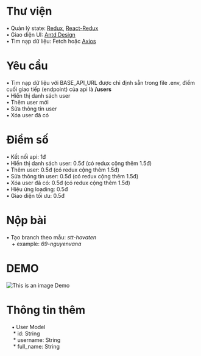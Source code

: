 # Thư viện
  • Quản lý state: [Redux](https://redux.js.org/), [React-Redux](https://react-redux.js.org/) <br/>
  • Giao diện UI: [Antd Design](https://ant.design/) <br/>
  • Tìm nạp dữ liệu: Fetch hoặc [Axios](https://github.com/axios/axios) <br/>

# Yêu cầu
  • Tìm nạp dữ liệu với BASE_API_URL được chỉ định sẵn trong file .env, điểm cuối giao tiếp (endpoint) của api là **/users** <br/>
  • Hiển thị danh sách user <br/>
  • Thêm user mới <br/>
  • Sửa thông tin user <br/>
  • Xóa user đã có <br/>

# Điểm số
  • Kết nối api: 1đ <br/>
  • Hiển thị danh sách user: 0.5đ (có redux cộng thêm 1.5đ) <br/>
  • Thêm user: 0.5đ (có redux cộng thêm 1.5đ) <br/>
  • Sửa thông tin user: 0.5đ (có redux cộng thêm 1.5đ) <br/>
  • Xóa user đã có: 0.5đ (có redux cộng thêm 1.5đ) <br/>
  • Hiệu ứng loading: 0.5đ <br/>
  • Giao diện tối ưu: 0.5đ <br/>

# Nộp bài
  • Tạo branch theo mẫu: *stt-hovaten* <br/>
  &ensp;&ensp;+ example: *69-nguyenvana* <br/>

# DEMO
  ![This is an image Demo](https://firebasestorage.googleapis.com/v0/b/furniture-ae9ab.appspot.com/o/Users.png?alt=media&token=5dedb09c-2f93-4c14-a844-5885d58ff956)

# Thông tin thêm
&ensp;&ensp;• User Model <br/>
&ensp;&ensp; * id: String <br/>
&ensp;&ensp; * username: String <br/>
&ensp;&ensp; * full_name: String <br/>
